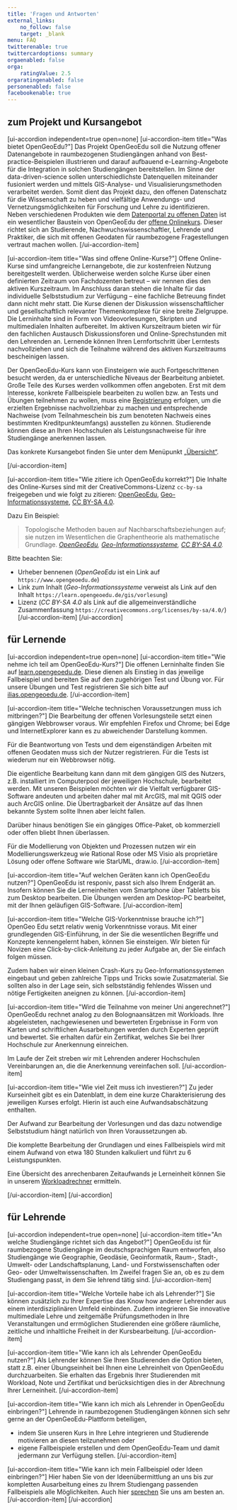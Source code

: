 ```yaml
---
title: 'Fragen und Antworten'
external_links:
    no_follow: false
    target: _blank
menu: FAQ
twitterenable: true
twittercardoptions: summary
orgaenabled: false
orga:
    ratingValue: 2.5
orgaratingenabled: false
personenabled: false
facebookenable: true
---
```


## zum Projekt und Kursangebot
[ui-accordion independent=true open=none]
[ui-accordion-item title="Was bietet OpenGeoEdu?"]
Das Projekt OpenGeoEdu soll die Nutzung offener Datenangebote in raumbezogenen Studiengängen anhand von Best-practice-Beispielen illustrieren und darauf aufbauend e-Learning-Angebote für die Integration in solchen Studiengängen bereitstellen. Im Sinne der data-driven-science sollen unterschiedlichste Datenquellen miteinander fusioniert werden und mittels GIS-Analyse- und Visualisierungsmethoden verarbeitet werden. Somit dient das Projekt dazu, den offenen Datenschatz für die Wissenschaft zu heben und vielfältige Anwendungs- und Vernetzungsmöglichkeiten für Forschung und Lehre zu identifizieren. Neben verschiedenen Produkten wie dem [Datenportal zu offenen Daten](https://portal.opengeoedu.de/) ist ein wesentlicher Baustein von OpenGeoEdu der [offene Onlinekurs](https://www.opengeoedu.de/learn/). Dieser richtet sich an Studierende, Nachwuchswissenschaftler, Lehrende und Praktiker, die sich mit offenen Geodaten für raumbezogene Fragestellungen vertraut machen wollen.
[/ui-accordion-item]

[ui-accordion-item title="Was sind offene Online-Kurse?"]
Offene Online-Kurse sind umfangreiche Lernangebote, die zur kostenfreien Nutzung bereitgestellt werden. Üblicherweise werden solche Kurse über einen definierten Zeitraum von Fachdozenten betreut – wir nennen dies den aktiven Kurszeitraum. Im Anschluss daran stehen die Inhalte für das individuelle Selbststudium zur Verfügung – eine fachliche Betreuung findet dann nicht mehr statt. Die Kurse dienen der Diskussion wissenschaftlicher und gesellschaftlich relevanter Themenkomplexe für eine breite Zielgruppe. Die Lerninhalte sind in Form von Videovorlesungen, Skripten und multimedialen Inhalten aufbereitet. Im aktiven Kurszeitraum bieten wir für den fachlichen Austausch Diskussionsforen und Online-Sprechstunden mit den Lehrenden an. Lernende können Ihren Lernfortschritt über Lerntests nachvollziehen und sich die Teilnahme während des aktiven Kurszeitraums bescheinigen lassen.

Der OpenGeoEdu-Kurs kann von Einsteigern wie auch Fortgeschrittenen besucht werden, da er unterschiedliche Niveaus der Bearbeitung anbietet. Große Teile des Kurses werden vollkommen offen angeboten. Erst mit dem Interesse, konkrete Fallbeispiele bearbeiten zu wollen bzw. an Tests und Übungen teilnehmen zu wollen, muss eine [Registrierung](https://ilias.opengeoedu.de/ilias/ilias.php?lang=de&client_id=opengeoedu&cmdClass=ilaccountregistrationgui&cmdNode=ta:y&baseClass=ilStartUpGUI) erfolgen, um die erzielten Ergebnisse nachvollziehbar zu machen und entsprechende Nachweise (vom Teilnahmeschein bis zum benoteten Nachweis eines bestimmten Kreditpunkteumfangs) ausstellen zu können. Studierende können diese an Ihren Hochschulen als Leistungsnachweise für ihre Studiengänge anerkennen lassen.

Das konkrete Kursangebot finden Sie unter dem Menüpunkt [„Übersicht“](/uebersicht/kursuebersicht).

[/ui-accordion-item]

[ui-accordion-item title="Wie zitiere ich OpenGeoEdu korrekt?"]
Die Inhalte des Online-Kurses sind mit der CreativeCommons-Lizenz <code>cc-by-sa</code> freigegeben und wie folgt zu zitieren: <a href="https://www.opengeoedu.de">OpenGeoEdu</a>, <a href="https://learn.opengeoedu.de/gis/vorlesung/informationsverarbeitung/a_raumbezogene_datenanalyse">Geo-Informationssysteme</a>, <a href="https://creativecommons.org/licenses/by-sa/4.0/deed.de">CC BY-SA 4.0</a>.

Dazu Ein Beispiel:
> Topologische Methoden bauen auf Nachbarschaftsbeziehungen auf; sie nutzen im Wesentlichen die Graphentheorie als mathematische Grundlage.  <cite><a href="https://www.opengeoedu.de">OpenGeoEdu</a>, <a href="https://learn.opengeoedu.de/gis/vorlesung/informationsverarbeitung/a_raumbezogene_datenanalyse">Geo-Informationssysteme</a>, <a href="https://creativecommons.org/licenses/by-sa/4.0/deed.de">CC BY-SA 4.0</a>.</cite>

Bitte beachten Sie: 
* Urheber bennenen (<i>OpenGeoEdu</i> ist ein Link auf `https://www.opengeoedu.de`)
* Link zum Inhalt (<i>Geo-Informationssysteme</i> verweist als Link auf den Inhalt `https://learn.opengeoedu.de/gis/vorlesung`)
* Lizenz (<i>CC&nbsp;BY-SA&nbsp;4.0</i> als Link auf die allgemeinverständliche Zusammenfassung
`https://creativecommons.org/licenses/by-sa/4.0/`)
[/ui-accordion-item]
[/ui-accordion]

## für Lernende
[ui-accordion independent=true open=none]
[ui-accordion-item title="Wie nehme ich teil am OpenGeoEdu-Kurs?"]
Die offenen Lerninhalte finden Sie auf [learn.opengeoedu.de](https://learn.opengeoedu.de). Diese dienen als Einstieg in das jeweilige Fallbeispiel und bereiten Sie auf den zugehörigen Test und Übung vor.
Für unsere Übungen und Test registrieren Sie sich bitte auf [ilias.opengeoedu.de](https://ilias.opengeoedu.de). 
[/ui-accordion-item]


[ui-accordion-item title="Welche technischen Voraussetzungen muss ich mitbringen?"]
Die Bearbeitung der offenen Vorlesungsteile setzt einen gängigen Webbrowser voraus. Wir empfehlen Firefox und Chrome; bei Edge und InternetExplorer kann es zu abweichender Darstellung kommen.  

Für die Beantwortung von Tests und dem eigenständigen Arbeiten mit offenen Geodaten muss sich der Nutzer registrieren. Für die Tests ist wiederum nur ein Webbrowser nötig.

Die eigentliche Bearbeitung kann dann mit dem gängigen GIS des Nutzers, z.B. installiert im Computerpool der jeweiligen Hochschule, bearbeitet werden. Mit unseren Beispielen möchten wir die Vielfalt verfügbarer GIS-Software andeuten und arbeiten daher mal mit ArcGIS, mal mit QGIS oder auch ArcGIS online. Die Übertragbarkeit der Ansätze auf das Ihnen bekannte System sollte Ihnen aber leicht fallen.

Darüber hinaus benötigen Sie ein gängiges Office-Paket, ob kommerziell oder offen bliebt Ihnen überlassen.

Für die Modellierung von Objekten und Prozessen nutzen wir ein Modellierungswerkzeug wie Rational Rose oder MS Visio als proprietäre Lösung oder offene Software wie StarUML, draw.io.
[/ui-accordion-item]

[ui-accordion-item title="Auf welchen Geräten kann ich OpenGeoEdu nutzen?"]
OpenGeoEdu ist responiv, passt sich also Ihrem Endgerät an. Insofern können Sie die Lerneinheiten vom Smartphone über Tabletts bis zum Desktop bearbeiten. Die Übungen werden am Desktop-PC bearbeitet, mit der Ihnen geläufigen GIS-Software.
[/ui-accordion-item]

[ui-accordion-item title="Welche GIS-Vorkenntnisse brauche ich?"]
OpenGeo Edu setzt relativ wenig Vorkenntnisse voraus. Mit einer grundlegenden GIS-Einführung, in der Sie die wesentlichen Begriffe und Konzepte kennengelernt haben, können Sie einsteigen. Wir bieten für Novizen eine Click-by-click-Anleitung zu jeder Aufgabe an, der Sie einfach folgen müssen.

Zudem haben wir einen kleinen Crash-Kurs zu Geo-Informationssystemen eingebaut und geben zahlreiche Tipps und Tricks sowie Zusatzmaterial. Sie sollten also in der Lage sein, sich selbstständig fehlendes Wissen und nötige Fertigkeiten aneignen zu können.
[/ui-accordion-item]

[ui-accordion-item title="Wird die Teilnahme von meiner Uni angerechnet?"]
OpenGeoEdu rechnet analog zu den Bolognaansätzen mit Workloads. Ihre abgeleisteten, nachgewiesenen und bewerteten Ergebnisse in Form von Karten und schriftlichen Ausarbeitungen werden durch Experten geprüft und bewertet. Sie erhalten dafür ein Zertifikat, welches Sie bei Ihrer Hochschule zur Anerkennung einreichen.

Im Laufe der Zeit streben wir mit Lehrenden anderer Hochschulen Vereinbarungen an, die die Anerkennung vereinfachen soll.
[/ui-accordion-item]

[ui-accordion-item title="Wie viel Zeit muss ich investieren?"]
Zu jeder Kurseinheit gibt es ein Datenblatt, in dem eine kurze Charakterisierung des jeweiligen Kurses erfolgt. Hierin ist auch eine Aufwandsabschätzung enthalten.

Der Aufwand zur Bearbeitung der Vorlesungen und das dazu notwendige Selbststudium hängt natürlich von Ihren Voraussetzungen ab.

Die komplette Bearbeitung der Grundlagen und eines Fallbeispiels wird mit einem Aufwand von etwa 180 Stunden kalkuliert und führt zu 6 Leistungspunkten.

Eine Übersicht des anrechenbaren Zeitaufwands je Lerneinheit können Sie in unserem [Workloadrechner](http://test.opengeoedu.de/workload.aspx) ermitteln. 

[/ui-accordion-item]
[/ui-accordion]

## für Lehrende
[ui-accordion independent=true open=none]
[ui-accordion-item title="An welche Studiengänge richtet sich das Angebot?"]
OpenGeoEdu ist für raumbezogene Studiengänge im deutschsprachigen Raum entworfen, also Studiengänge wie Geographie, Geodäsie, Geoinformatik, Raum-, Stadt-, Umwelt- oder Landschaftsplanung, Land- und Forstwissenschaften oder Geo- oder Umweltwissenschaften. Im Zweifel fragen Sie an, ob es zu dem Studiengang passt, in dem Sie lehrend tätig sind.
[/ui-accordion-item]

[ui-accordion-item title="Welche Vorteile habe ich als Lehrender?"]
Sie können zusätzlich zu Ihrer Expertise das Know how anderer Lehrender aus einem interdisziplinären Umfeld einbinden. Zudem integrieren Sie innovative multimediale Lehre und zeitgemäße Prüfungsmethoden in Ihre Veranstaltungen und errmöglichen Studierenden eine größere räumliche, zeitliche und inhaltliche Freiheit in der Kursbearbeitung.
[/ui-accordion-item]

[ui-accordion-item title="Wie kann ich als Lehrender OpenGeoEdu nutzen?"]
Als Lehrender können Sie Ihren Studierenden die Option bieten, statt z.B. einer Übungseinheit bei Ihnen eine Lehreinheit von OpenGeoEdu durchzuarbeiten. Sie erhalten das Ergebnis Ihrer Studierenden mit Workload, Note und Zertifikat und berücksichtigen dies in der Abrechnung Ihrer Lerneinheit.
[/ui-accordion-item]

[ui-accordion-item title="Wie kann ich mich als Lehrender in OpenGeoEdu einbringen?"]
Lehrende in raumbezogenen Studiengängen können sich sehr gerne an der OpenGeoEdu-Plattform beteiligen,
+ indem Sie unseren Kurs in Ihre Lehre integrieren und Studierende motivieren an diesen teilzunehmen oder
+ eigene Fallbeispiele erstellen und dem OpenGeoEdu-Team und damit jedermann zur Verfügung stellen.
[/ui-accordion-item]

[ui-accordion-item title="Wie kann ich mein Fallbeispiel oder Ideen einbringen?"]
Hier haben Sie von der Ideenübermittlung an uns bis zur kompletten Ausarbeitung eines zu Ihrem Studiengang passenden Fallbeispiels alle Möglichkeiten. Auch hier [sprechen](https://www.opengeoedu.de/kontakt) Sie uns am besten an.
[/ui-accordion-item]
[/ui-accordion]

<!--json-ld faq markup -->

<script type="application/ld+json">
{
  "@context": "https://schema.org",
  "@type": "FAQPage",
  "mainEntity": [
    {
      "@type": "Question",
      "name": "Was bietet OpenGeoEdu?",
      "acceptedAnswer": {
        "@type": "Answer",
        "text": "<p>Das Projekt OpenGeoEdu soll die Nutzung offener Datenangebote in raumbezogenen Studiengängen anhand von Best-practice-Beispielen illustrieren und darauf aufbauend e-Learning-Angebote für die Integration in solchen Studiengängen bereitstellen. Im Sinne der data-driven-science sollen unterschiedlichste Datenquellen miteinander fusioniert werden und mittels GIS-Analyse- und Visualisierungsmethoden verarbeitet werden. Somit dient das Projekt dazu, den offenen Datenschatz für die Wissenschaft zu heben und vielfältige Anwendungs- und Vernetzungsmöglichkeiten für Forschung und Lehre zu identifizieren. Neben verschiedenen Produkten wie dem <a href=\"https://portal.opengeoedu.de/\" target=\"_blank\" rel=\"noopener noreferrer\">Datenportal zu offenen Daten</a> ist ein wesentlicher Baustein von OpenGeoEdu der <a href=\"https://www.opengeoedu.de/learn/\" target=\"_blank\" rel=\"noopener noreferrer\">offene Onlinekurs</a>. Dieser richtet sich an Studierende, Nachwuchswissenschaftler, Lehrende und Praktiker, die sich mit offenen Geodaten für raumbezogene Fragestellungen vertraut machen wollen.</p>"
      }
    },
    {
      "@type": "Question",
      "name": "Was sind offene Online-Kurse?",
      "acceptedAnswer": {
        "@type": "Answer",
        "text": "<p>Offene Online-Kurse sind umfangreiche Lernangebote, die zur kostenfreien Nutzung bereitgestellt werden. Üblicherweise werden solche Kurse über einen definierten Zeitraum von Fachdozenten betreut – wir nennen dies den aktiven Kurszeitraum. Im Anschluss daran stehen die Inhalte für das individuelle Selbststudium zur Verfügung – eine fachliche Betreuung findet dann nicht mehr statt. Die Kurse dienen der Diskussion wissenschaftlicher und gesellschaftlich relevanter Themenkomplexe für eine breite Zielgruppe. Die Lerninhalte sind in Form von Videovorlesungen, Skripten und multimedialen Inhalten aufbereitet. Im aktiven Kurszeitraum bieten wir für den fachlichen Austausch Diskussionsforen und Online-Sprechstunden mit den Lehrenden an. Lernende können Ihren Lernfortschritt über Lerntests nachvollziehen und sich die Teilnahme während des aktiven Kurszeitraums bescheinigen lassen.</p>\n<p>Der OpenGeoEdu-Kurs kann von Einsteigern wie auch Fortgeschrittenen besucht werden, da er unterschiedliche Niveaus der Bearbeitung anbietet. Große Teile des Kurses werden vollkommen offen angeboten. Erst mit dem Interesse, konkrete Fallbeispiele bearbeiten zu wollen bzw. an Tests und Übungen teilnehmen zu wollen, muss eine <a href=\"https://ilias.opengeoedu.de/ilias/ilias.php?lang=de&amp;client_id=opengeoedu&amp;cmdClass=ilaccountregistrationgui&amp;cmdNode=ta%3Ay&amp;baseClass=ilStartUpGUI\" target=\"_blank\" rel=\"noopener noreferrer\">Registrierung</a> erfolgen, um die erzielten Ergebnisse nachvollziehbar zu machen und entsprechende Nachweise (vom Teilnahmeschein bis zum benoteten Nachweis eines bestimmten Kreditpunkteumfangs) ausstellen zu können. Studierende können diese an Ihren Hochschulen als Leistungsnachweise für ihre Studiengänge anerkennen lassen.</p>\n<p>Das konkrete Kursangebot finden Sie unter dem Menüpunkt <a href=\"/uebersicht/kursuebersicht\">„Übersicht“</a>.</p>"
      }
    },
    {
      "@type": "Question",
      "name": "Wie zitiere ich OpenGeoEdu korrekt?",
      "acceptedAnswer": {
        "@type": "Answer",
        "text": "<p>Die Inhalte des Online-Kurses sind mit der CreativeCommons-Lizenz <code>cc-by-sa</code><span class=\"copy-to-clipboard\" title=\"Copy to clipboard\"></span> freigegeben und wie folgt zu zitieren: <a href=\"https://www.opengeoedu.de\" target=\"_blank\" rel=\"noopener noreferrer\">OpenGeoEdu</a>, <a href=\"https://learn.opengeoedu.de/gis/vorlesung/informationsverarbeitung/a_raumbezogene_datenanalyse\">Geo-Informationssysteme</a>, <a href=\"https://creativecommons.org/licenses/by-sa/4.0/deed.de\" target=\"_blank\" rel=\"noopener noreferrer\">CC BY-SA 4.0</a>.</p>\n<p>Dazu Ein Beispiel:</p>\n<blockquote>\n<p>Topologische Methoden bauen auf Nachbarschaftsbeziehungen auf; sie nutzen im Wesentlichen die Graphentheorie als mathematische Grundlage.  <cite><a href=\"https://www.opengeoedu.de\" target=\"_blank\" rel=\"noopener noreferrer\">OpenGeoEdu</a>, <a href=\"https://learn.opengeoedu.de/gis/vorlesung/informationsverarbeitung/a_raumbezogene_datenanalyse\">Geo-Informationssysteme</a>, <a href=\"https://creativecommons.org/licenses/by-sa/4.0/deed.de\" target=\"_blank\" rel=\"noopener noreferrer\">CC BY-SA 4.0</a>.</cite></p>\n</blockquote>\n<p>Bitte beachten Sie: </p>\n<ul>\n<li>Urheber bennenen (<i>OpenGeoEdu</i> ist ein Link auf <code>https://www.opengeoedu.de</code><span class=\"copy-to-clipboard\" title=\"Copy to clipboard\"></span>)</li>\n<li>Link zum Inhalt (<i>Geo-Informationssysteme</i> verweist als Link auf den Inhalt <code>https://learn.opengeoedu.de/gis/vorlesung</code><span class=\"copy-to-clipboard\" title=\"Copy to clipboard\"></span>)</li>\n<li>Lizenz (<i>CC&nbsp;BY-SA&nbsp;4.0</i> als Link auf die allgemeinverständliche Zusammenfassung\n<code>https://creativecommons.org/licenses/by-sa/4.0/</code><span class=\"copy-to-clipboard\" title=\"Copy to clipboard\"></span>)\n</li></ul>"
      }
    },
    {
      "@type": "Question",
      "name": "Wie nehme ich teil am OpenGeoEdu-Kurs?",
      "acceptedAnswer": {
        "@type": "Answer",
        "text": "<p>Die offenen Lerninhalte finden Sie auf <a href=\"https://learn.opengeoedu.de\">learn.opengeoedu.de</a>. Diese dienen als Einstieg in das jeweilige Fallbeispiel und bereiten Sie auf den zugehörigen Test und Übung vor.\nFür unsere Übungen und Test registrieren Sie sich bitte auf <a href=\"https://ilias.opengeoedu.de\" target=\"_blank\" rel=\"noopener noreferrer\">ilias.opengeoedu.de</a>. </p>"
      }
    },
    {
      "@type": "Question",
      "name": "Welche technischen Voraussetzungen muss ich mitbringen?",
      "acceptedAnswer": {
        "@type": "Answer",
        "text": "<p>Die Bearbeitung der offenen Vorlesungsteile setzt einen gängigen Webbrowser voraus. Wir empfehlen Firefox und Chrome; bei Edge und InternetExplorer kann es zu abweichender Darstellung kommen.  </p>\n<p>Für die Beantwortung von Tests und dem eigenständigen Arbeiten mit offenen Geodaten muss sich der Nutzer registrieren. Für die Tests ist wiederum nur ein Webbrowser nötig.</p>\n<p>Die eigentliche Bearbeitung kann dann mit dem gängigen GIS des Nutzers, z.B. installiert im Computerpool der jeweiligen Hochschule, bearbeitet werden. Mit unseren Beispielen möchten wir die Vielfalt verfügbarer GIS-Software andeuten und arbeiten daher mal mit ArcGIS, mal mit QGIS oder auch ArcGIS online. Die Übertragbarkeit der Ansätze auf das Ihnen bekannte System sollte Ihnen aber leicht fallen.</p>\n<p>Darüber hinaus benötigen Sie ein gängiges Office-Paket, ob kommerziell oder offen bliebt Ihnen überlassen.</p>\n<p>Für die Modellierung von Objekten und Prozessen nutzen wir ein Modellierungswerkzeug wie Rational Rose oder MS Visio als proprietäre Lösung oder offene Software wie StarUML, draw.io.</p>"
      }
    },
    {
      "@type": "Question",
      "name": "Auf welchen Geräten kann ich OpenGeoEdu nutzen?",
      "acceptedAnswer": {
        "@type": "Answer",
        "text": "<p>OpenGeoEdu ist responiv, passt sich also Ihrem Endgerät an. Insofern können Sie die Lerneinheiten vom Smartphone über Tabletts bis zum Desktop bearbeiten. Die Übungen werden am Desktop-PC bearbeitet, mit der Ihnen geläufigen GIS-Software.</p>"
      }
    },
    {
      "@type": "Question",
      "name": "Welche GIS-Vorkenntnisse brauche ich?",
      "acceptedAnswer": {
        "@type": "Answer",
        "text": "<p>OpenGeo Edu setzt relativ wenig Vorkenntnisse voraus. Mit einer grundlegenden GIS-Einführung, in der Sie die wesentlichen Begriffe und Konzepte kennengelernt haben, können Sie einsteigen. Wir bieten für Novizen eine Click-by-click-Anleitung zu jeder Aufgabe an, der Sie einfach folgen müssen.</p>\n<p>Zudem haben wir einen kleinen Crash-Kurs zu Geo-Informationssystemen eingebaut und geben zahlreiche Tipps und Tricks sowie Zusatzmaterial. Sie sollten also in der Lage sein, sich selbstständig fehlendes Wissen und nötige Fertigkeiten aneignen zu können.</p>"
      }
    },
    {
      "@type": "Question",
      "name": "Wird die Teilnahme von meiner Uni angerechnet?",
      "acceptedAnswer": {
        "@type": "Answer",
        "text": "<p>OpenGeoEdu rechnet analog zu den Bolognaansätzen mit Workloads. Ihre abgeleisteten, nachgewiesenen und bewerteten Ergebnisse in Form von Karten und schriftlichen Ausarbeitungen werden durch Experten geprüft und bewertet. Sie erhalten dafür ein Zertifikat, welches Sie bei Ihrer Hochschule zur Anerkennung einreichen.</p>\n<p>Im Laufe der Zeit streben wir mit Lehrenden anderer Hochschulen Vereinbarungen an, die die Anerkennung vereinfachen soll.</p>"
      }
    },
    {
      "@type": "Question",
      "name": "Wie viel Zeit muss ich investieren?",
      "acceptedAnswer": {
        "@type": "Answer",
        "text": "<p>Zu jeder Kurseinheit gibt es ein Datenblatt, in dem eine kurze Charakterisierung des jeweiligen Kurses erfolgt. Hierin ist auch eine Aufwandsabschätzung enthalten.</p>\n<p>Der Aufwand zur Bearbeitung der Vorlesungen und das dazu notwendige Selbststudium hängt natürlich von Ihren Voraussetzungen ab.</p>\n<p>Die komplette Bearbeitung der Grundlagen und eines Fallbeispiels wird mit einem Aufwand von etwa 180 Stunden kalkuliert und führt zu 6 Leistungspunkten.</p>\n<p>Eine Übersicht des anrechenbaren Zeitaufwands je Lerneinheit können Sie in unserem <a href=\"http://test.opengeoedu.de/workload.aspx\" target=\"_blank\" rel=\"noopener noreferrer\">Workloadrechner</a> ermitteln. </p>"
      }
    },
    {
      "@type": "Question",
      "name": "An welche Studiengänge richtet sich das Angebot?",
      "acceptedAnswer": {
        "@type": "Answer",
        "text": "<p>OpenGeoEdu ist für raumbezogene Studiengänge im deutschsprachigen Raum entworfen, also Studiengänge wie Geographie, Geodäsie, Geoinformatik, Raum-, Stadt-, Umwelt- oder Landschaftsplanung, Land- und Forstwissenschaften oder Geo- oder Umweltwissenschaften. Im Zweifel fragen Sie an, ob es zu dem Studiengang passt, in dem Sie lehrend tätig sind.</p>"
      }
    },
    {
      "@type": "Question",
      "name": "Welche Vorteile habe ich als Lehrender?",
      "acceptedAnswer": {
        "@type": "Answer",
        "text": "<p>Sie können zusätzlich zu Ihrer Expertise das Know how anderer Lehrender aus einem interdisziplinären Umfeld einbinden. Zudem integrieren Sie innovative multimediale Lehre und zeitgemäße Prüfungsmethoden in Ihre Veranstaltungen und errmöglichen Studierenden eine größere räumliche, zeitliche und inhaltliche Freiheit in der Kursbearbeitung.</p>"
      }
    },
    {
      "@type": "Question",
      "name": "Wie kann ich als Lehrender OpenGeoEdu nutzen?",
      "acceptedAnswer": {
        "@type": "Answer",
        "text": "<p>Als Lehrender können Sie Ihren Studierenden die Option bieten, statt z.B. einer Übungseinheit bei Ihnen eine Lehreinheit von OpenGeoEdu durchzuarbeiten. Sie erhalten das Ergebnis Ihrer Studierenden mit Workload, Note und Zertifikat und berücksichtigen dies in der Abrechnung Ihrer Lerneinheit.</p>"
      }
    },
    {
      "@type": "Question",
      "name": "Wie kann ich mich als Lehrender in OpenGeoEdu einbringen?",
      "acceptedAnswer": {
        "@type": "Answer",
        "text": "<p>Lehrende in raumbezogenen Studiengängen können sich sehr gerne an der OpenGeoEdu-Plattform beteiligen,</p>\n<ul>\n<li>indem Sie unseren Kurs in Ihre Lehre integrieren und Studierende motivieren an diesen teilzunehmen oder</li>\n<li>eigene Fallbeispiele erstellen und dem OpenGeoEdu-Team und damit jedermann zur Verfügung stellen.\n</li></ul>"
      }
    },
    {
      "@type": "Question",
      "name": "Wie kann ich mein Fallbeispiel oder Ideen einbringen?",
      "acceptedAnswer": {
        "@type": "Answer",
        "text": "<p>Hier haben Sie von der Ideenübermittlung an uns bis zur kompletten Ausarbeitung eines zu Ihrem Studiengang passenden Fallbeispiels alle Möglichkeiten. Auch hier <a href=\"https://www.opengeoedu.de/kontakt\" target=\"_blank\" rel=\"noopener noreferrer\">sprechen</a> Sie uns am besten an.</p>"
      }
    }
  ]
}
</script>